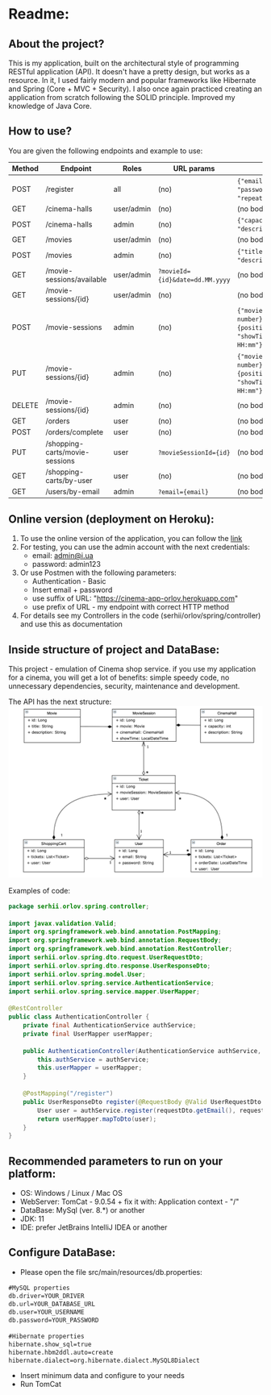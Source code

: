 # Readme:
## About the project?
This is my application, built on the architectural style of programming RESTful application (API).
It doesn't have a pretty design, but works as a resource.
In it, I used fairly modern and popular frameworks like Hibernate and Spring (Core + MVC + Security). 
I also once again practiced creating an application from scratch following the SOLID principle. 
Improved my knowledge of Java Core.

## How to use?
You are given the following endpoints and example to use:

Method | Endpoint | Roles | URL params | Body (JSON)
--- | --- | --- | --- | ---
POST | /register | all | (no) | ```{"email":"email@email.ua", "password":"12345678", "repeatPassword":"12345678"}```
GET | /cinema-halls | user/admin | (no) | (no body)
POST | /cinema-halls | admin | (no) | ```{"capacity":20, "description":"null"}```
GET | /movies | user/admin | (no) | (no body)
POST | /movies | admin | (no) | ```{"title":"not null", "description":"null"}```
GET | /movie-sessions/available | user/admin | ```?movieId={id}&date=dd.MM.yyyy``` | (no body)
GET | /movie-sessions/{id} | user/admin | (no) | (no body)
POST | /movie-sessions | admin | (no) | ```{"movieId":{positive number}, "cinemaHallId": {positive number}, "showTime": "dd.MM.yyyy HH:mm"}```
PUT | /movie-sessions/{id} | admin | (no) | ```{"movieId":{positive number}, "cinemaHallId": {positive number}, "showTime": "dd.MM.yyyy HH:mm"}```
DELETE | /movie-sessions/{id} | admin | (no) | (no body)
GET | /orders | user | (no) | (no body)
POST | /orders/complete | user | (no) | (no body)
PUT | /shopping-carts/movie-sessions | user | ```?movieSessionId={id}``` | (no body)
GET | /shopping-carts/by-user | user | (no) | (no body)
GET | /users/by-email | admin | ```?email={email}``` | (no body)


## Online version (deployment on Heroku):
1. To use the online version of the application, you can follow the [link](https://cinema-app-orlov.herokuapp.com/)
2. For testing, you can use the admin account with the next credentials: 
   - email: admin@i.ua 
   - password: admin123
3. Or use Postmen with the following parameters:
   - Authentication - Basic
   - Insert email + password
   - use suffix of URL: "https://cinema-app-orlov.herokuapp.com"
   - use prefix of URL - my endpoint with correct HTTP method
4. For details see my Controllers in the code (serhii/orlov/spring/controller) and use this as documentation

## Inside structure of project and DataBase:
This project - emulation of Cinema shop service. if you use my application for a cinema, 
you will get a lot of benefits: simple speedy code, no unnecessary dependencies, security, maintenance and development. 

The API has the next structure:
![CinemaAppStructure.png](CinemaAppStructure.png)

Examples of code:
```java
package serhii.orlov.spring.controller;

import javax.validation.Valid;
import org.springframework.web.bind.annotation.PostMapping;
import org.springframework.web.bind.annotation.RequestBody;
import org.springframework.web.bind.annotation.RestController;
import serhii.orlov.spring.dto.request.UserRequestDto;
import serhii.orlov.spring.dto.response.UserResponseDto;
import serhii.orlov.spring.model.User;
import serhii.orlov.spring.service.AuthenticationService;
import serhii.orlov.spring.service.mapper.UserMapper;

@RestController
public class AuthenticationController {
    private final AuthenticationService authService;
    private final UserMapper userMapper;

    public AuthenticationController(AuthenticationService authService, UserMapper userMapper) {
        this.authService = authService;
        this.userMapper = userMapper;
    }

    @PostMapping("/register")
    public UserResponseDto register(@RequestBody @Valid UserRequestDto requestDto) {
        User user = authService.register(requestDto.getEmail(), requestDto.getPassword());
        return userMapper.mapToDto(user);
    }
}
```

## Recommended parameters to run on your platform:
- OS: Windows / Linux / Mac OS
- WebServer: TomCat - 9.0.54 + fix it with: Application context - "/"
- DataBase: MySql (ver. 8.*) or another 
- JDK: 11
- IDE: prefer JetBrains IntelliJ IDEA or another

## Configure DataBase:
- Please open the file src/main/resources/db.properties:
```
#MySQL properties
db.driver=YOUR_DRIVER
db.url=YOUR_DATABASE_URL
db.user=YOUR_USERNAME
db.password=YOUR_PASSWORD

#Hibernate properties
hibernate.show_sql=true
hibernate.hbm2ddl.auto=create
hibernate.dialect=org.hibernate.dialect.MySQL8Dialect
```
- Insert minimum data and configure to your needs 
- Run TomCat
